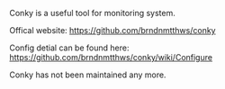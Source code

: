 Conky is a useful tool for monitoring system.

Offical website: https://github.com/brndnmtthws/conky

Config detial can be found here: https://github.com/brndnmtthws/conky/wiki/Configure

Conky has not been maintained any more.
